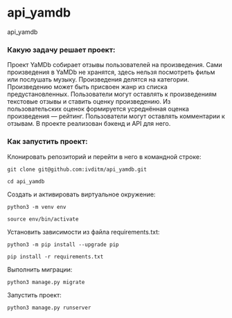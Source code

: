 # api_yamdb
api_yamdb
### Какую задачу решает проект:

Проект YaMDb собирает отзывы пользователей на произведения. Сами произведения в YaMDb не хранятся, здесь нельзя посмотреть фильм или послушать музыку.
Произведения делятся на категории. Произведению может быть присвоен жанр из списка предустановленных. Пользователи могут оставлять к произведениям текстовые отзывы и ставить оценку произведению. Из пользовательских оценок формируется усреднённая оценка произведения — рейтинг. Пользователи могут оставлять комментарии к отзывам. 
В проекте реализован бэкенд и API для него.

### Как запустить проект:

Клонировать репозиторий и перейти в него в командной строке:

```
git clone git@github.com:ivditm/api_yamdb.git
```

```
cd api_yamdb
```

Cоздать и активировать виртуальное окружение:

```
python3 -m venv env
```

```
source env/bin/activate
```

Установить зависимости из файла requirements.txt:

```
python3 -m pip install --upgrade pip
```

```
pip install -r requirements.txt
```

Выполнить миграции:

```
python3 manage.py migrate
```

Запустить проект:

```
python3 manage.py runserver
```
